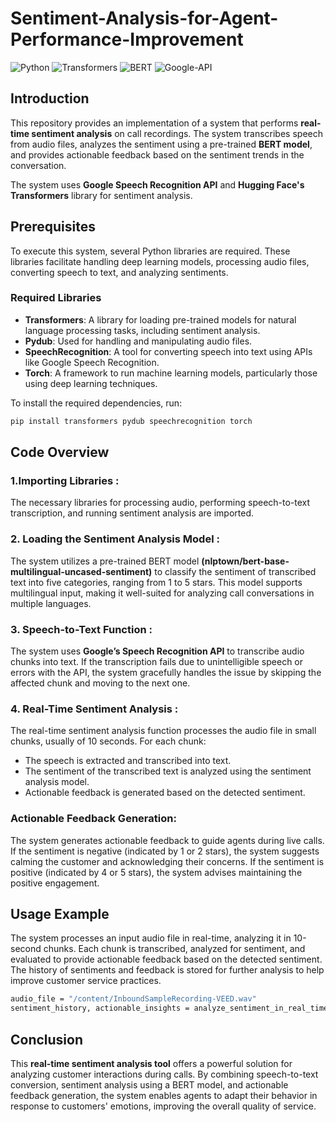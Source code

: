 # Sentiment-Analysis-for-Agent-Performance-Improvement

![Python](https://img.shields.io/badge/python-3.x-blue)
![Transformers](https://img.shields.io/badge/transformers-4.x-green)
![BERT](https://img.shields.io/badge/BERT-multilingual-brightgreen)
![Google-API](https://img.shields.io/badge/Google_Speech_API-active-red)

## Introduction

This repository provides an implementation of a system that performs **real-time sentiment analysis** on call recordings. The system transcribes speech from audio files, analyzes the sentiment using a pre-trained **BERT model**, and provides actionable feedback based on the sentiment trends in the conversation. 

The system uses **Google Speech Recognition API** and **Hugging Face's Transformers** library for sentiment analysis.

## Prerequisites

To execute this system, several Python libraries are required. These libraries facilitate handling deep learning models, processing audio files, converting speech to text, and analyzing sentiments.

### Required Libraries

- **Transformers**: A library for loading pre-trained models for natural language processing tasks, including sentiment analysis.
- **Pydub**: Used for handling and manipulating audio files.
- **SpeechRecognition**: A tool for converting speech into text using APIs like Google Speech Recognition.
- **Torch**: A framework to run machine learning models, particularly those using deep learning techniques.

To install the required dependencies, run:

```bash
pip install transformers pydub speechrecognition torch
```
## Code Overview
### 1.Importing Libraries :
The necessary libraries for processing audio, performing speech-to-text transcription, and running sentiment analysis are imported.

### 2. Loading the Sentiment Analysis Model :
The system utilizes a pre-trained BERT model **(nlptown/bert-base-multilingual-uncased-sentiment)** to classify the sentiment of transcribed text into five categories, ranging from 1 to 5 stars. This model supports multilingual input, making it well-suited for analyzing call conversations in multiple languages.

### 3. Speech-to-Text Function :
The system uses **Google’s Speech Recognition API** to transcribe audio chunks into text. If the transcription fails due to unintelligible speech or errors with the API, the system gracefully handles the issue by skipping the affected chunk and moving to the next one.

### 4. Real-Time Sentiment Analysis :
The real-time sentiment analysis function processes the audio file in small chunks, usually of 10 seconds. For each chunk:

- The speech is extracted and transcribed into text.
- The sentiment of the transcribed text is analyzed using the sentiment analysis model.
- Actionable feedback is generated based on the detected sentiment.
  
### Actionable Feedback Generation:
The system generates actionable feedback to guide agents during live calls. If the sentiment is negative (indicated by 1 or 2 stars), the system suggests calming the customer and acknowledging their concerns. If the sentiment is positive (indicated by 4 or 5 stars), the system advises maintaining the positive engagement.

## Usage Example
The system processes an input audio file in real-time, analyzing it in 10-second chunks. Each chunk is transcribed, analyzed for sentiment, and evaluated to provide actionable feedback based on the detected sentiment. The history of sentiments and feedback is stored for further analysis to help improve customer service practices.
```bash
audio_file = "/content/InboundSampleRecording-VEED.wav"
sentiment_history, actionable_insights = analyze_sentiment_in_real_time(audio_file)
```
## Conclusion
This **real-time sentiment analysis tool** offers a powerful solution for analyzing customer interactions during calls. By combining speech-to-text conversion, sentiment analysis using a BERT model, and actionable feedback generation, the system enables agents to adapt their behavior in response to customers' emotions, improving the overall quality of service.
